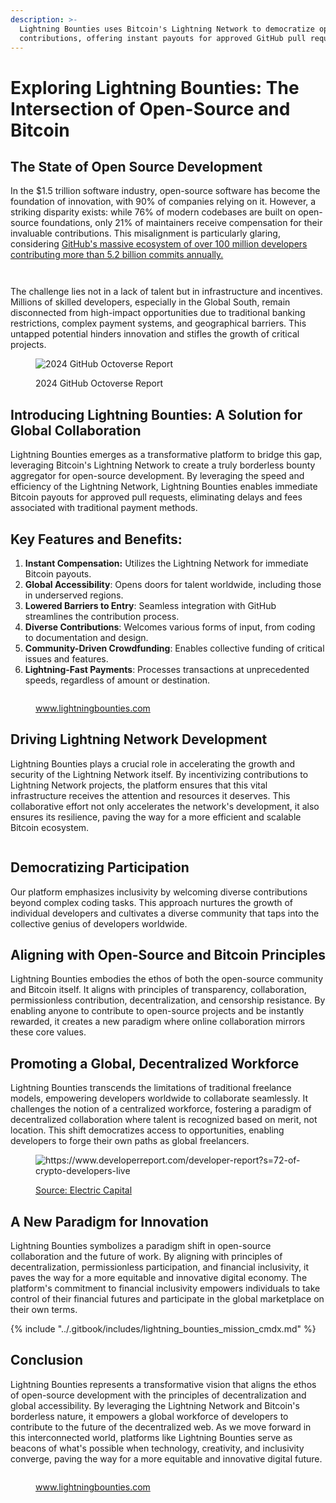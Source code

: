 ```yaml
---
description: >-
  Lightning Bounties uses Bitcoin's Lightning Network to democratize open-source
  contributions, offering instant payouts for approved GitHub pull requests.
---
```


# Exploring Lightning Bounties: The Intersection of Open-Source and Bitcoin

## The State of Open Source Development

In the $1.5 trillion software industry, open-source software has become the foundation of innovation, with 90% of companies relying on it. However, a striking disparity exists: while 76% of modern codebases are built on open-source foundations, only 21% of maintainers receive compensation for their invaluable contributions. This misalignment is particularly glaring, considering [GitHub's massive ecosystem of over 100 million developers contributing more than 5.2 billion commits annually.](https://github.blog/news-insights/octoverse/octoverse-2024/)



<div><figure><img src="../.gitbook/assets/Open_Souce_Numbers.png" alt=""><figcaption></figcaption></figure> <figure><img src="../.gitbook/assets/The State of Open Source.png" alt=""><figcaption></figcaption></figure></div>

The challenge lies not in a lack of talent but in infrastructure and incentives. Millions of skilled developers, especially in the Global South, remain disconnected from high-impact opportunities due to traditional banking restrictions, complex payment systems, and geographical barriers. This untapped potential hinders innovation and stifles the growth of critical projects.



<figure><img src="../.gitbook/assets/GitHub-Octoverse-2024-top-line-metrics-1.webp" alt="2024 GitHub Octoverse Report"><figcaption><p>2024 GitHub Octoverse Report</p></figcaption></figure>

## Introducing Lightning Bounties: A Solution for Global Collaboration

Lightning Bounties emerges as a transformative platform to bridge this gap, leveraging Bitcoin's Lightning Network to create a truly borderless bounty aggregator for open-source development. By leveraging the speed and efficiency of the Lightning Network, Lightning Bounties enables immediate Bitcoin payouts for approved pull requests, eliminating delays and fees associated with traditional payment methods.

## **Key Features and Benefits:**

1. **Instant Compensation:** Utilizes the Lightning Network for immediate Bitcoin payouts.
2. **Global Accessibility**: Opens doors for talent worldwide, including those in underserved regions.
3. **Lowered Barriers to Entry**: Seamless integration with GitHub streamlines the contribution process.
4. **Diverse Contributions**: Welcomes various forms of input, from coding to documentation and design.
5. **Community-Driven Crowdfunding**: Enables collective funding of critical issues and features.
6. **Lightning-Fast Payments**: Processes transactions at unprecedented speeds, regardless of amount or destination.

<figure><img src="../.gitbook/assets/CDMX-v1-mikes-experiments.jpg" alt=""><figcaption><p><a href="https://www.lightningbounties.com">www.lightningbounties.com</a></p></figcaption></figure>

## Driving Lightning Network Development

Lightning Bounties plays a crucial role in accelerating the growth and security of the Lightning Network itself. By incentivizing contributions to Lightning Network projects, the platform ensures that this vital infrastructure receives the attention and resources it deserves. This collaborative effort not only accelerates the network's development, it also ensures its resilience, paving the way for a more efficient and scalable Bitcoin ecosystem.



<figure><img src="../.gitbook/assets/benefits_for_Devs_Maintainers_slide.png" alt=""><figcaption></figcaption></figure>



## Democratizing Participation&#x20;

Our platform emphasizes inclusivity by welcoming diverse contributions beyond complex coding tasks. This approach nurtures the growth of individual developers and cultivates a diverse community that taps into the collective genius of developers worldwide.

## Aligning with Open-Source and Bitcoin Principles

Lightning Bounties embodies the ethos of both the open-source community and Bitcoin itself. It aligns with principles of transparency, collaboration, permissionless contribution, decentralization, and censorship resistance. By enabling anyone to contribute to open-source projects and be instantly rewarded, it creates a new paradigm where online collaboration mirrors these core values.

## Promoting a Global, Decentralized Workforce

Lightning Bounties transcends the limitations of traditional freelance models, empowering developers worldwide to collaborate seamlessly. It challenges the notion of a centralized workforce, fostering a paradigm of decentralized collaboration where talent is recognized based on merit, not location. This shift democratizes access to opportunities, enabling developers to forge their own paths as global freelancers.

<figure><img src="https://storage.googleapis.com/electric-capital-developer-report/report/2023/slide/171.webp" alt="https://www.developerreport.com/developer-report?s=72-of-crypto-developers-live"><figcaption><p><a href="https://www.developerreport.com/developer-report?s=72-of-crypto-developers-live">Source: Electric Capital</a></p></figcaption></figure>

## A New Paradigm for Innovation

Lightning Bounties symbolizes a paradigm shift in open-source collaboration and the future of work. By aligning with principles of decentralization, permissionless participation, and financial inclusivity, it paves the way for a more equitable and innovative digital economy. The platform's commitment to financial inclusivity empowers individuals to take control of their financial futures and participate in the global marketplace on their own terms.

{% include "../.gitbook/includes/lightning_bounties_mission_cmdx.md" %}

## Conclusion

Lightning Bounties represents a transformative vision that aligns the ethos of open-source development with the principles of decentralization and global accessibility. By leveraging the Lightning Network and Bitcoin's borderless nature, it empowers a global workforce of developers to contribute to the future of the decentralized web. As we move forward in this interconnected world, platforms like Lightning Bounties serve as beacons of what's possible when technology, creativity, and inclusivity converge, paving the way for a more equitable and innovative digital future.

<figure><img src="../.gitbook/assets/ending_slide_Lightning_Bounties_opening_Deck_Slide.png" alt=""><figcaption><p><a href="https://www.lightningbounties.com">www.lightningbounties.com</a></p></figcaption></figure>
